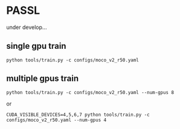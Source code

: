 # PASSL
under develop...

## single gpu train
```
python tools/train.py -c configs/moco_v2_r50.yaml
```

## multiple gpus train

```
python tools/train.py -c configs/moco_v2_r50.yaml --num-gpus 8
```
or
```
CUDA_VISIBLE_DEVICES=4,5,6,7 python tools/train.py -c configs/moco_v2_r50.yaml --num-gpus 4
```
